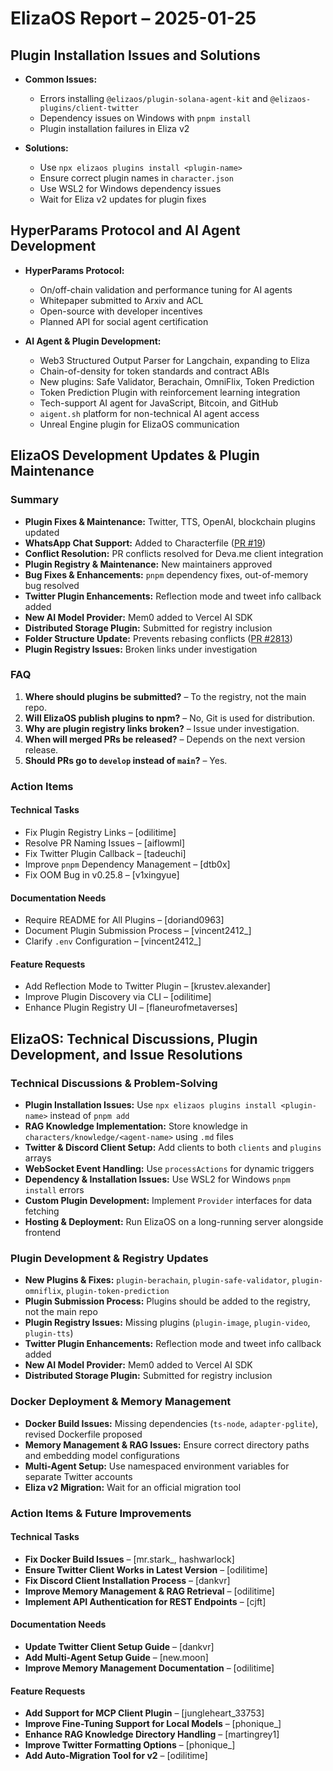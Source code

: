 # ElizaOS Report – 2025-01-25

## Plugin Installation Issues and Solutions
- **Common Issues:**
  - Errors installing `@elizaos/plugin-solana-agent-kit` and `@elizaos-plugins/client-twitter`
  - Dependency issues on Windows with `pnpm install`
  - Plugin installation failures in Eliza v2

- **Solutions:**
  - Use `npx elizaos plugins install <plugin-name>`
  - Ensure correct plugin names in `character.json`
  - Use WSL2 for Windows dependency issues
  - Wait for Eliza v2 updates for plugin fixes

## HyperParams Protocol and AI Agent Development
- **HyperParams Protocol:**
  - On/off-chain validation and performance tuning for AI agents
  - Whitepaper submitted to Arxiv and ACL
  - Open-source with developer incentives
  - Planned API for social agent certification

- **AI Agent & Plugin Development:**
  - Web3 Structured Output Parser for Langchain, expanding to Eliza
  - Chain-of-density for token standards and contract ABIs
  - New plugins: Safe Validator, Berachain, OmniFlix, Token Prediction
  - Token Prediction Plugin with reinforcement learning integration
  - Tech-support AI agent for JavaScript, Bitcoin, and GitHub
  - `aigent.sh` platform for non-technical AI agent access
  - Unreal Engine plugin for ElizaOS communication

## ElizaOS Development Updates & Plugin Maintenance
### Summary
- **Plugin Fixes & Maintenance:** Twitter, TTS, OpenAI, blockchain plugins updated
- **WhatsApp Chat Support:** Added to Characterfile ([PR #19](https://github.com/elizaOS/characterfile/pull/19))
- **Conflict Resolution:** PR conflicts resolved for Deva.me client integration
- **Plugin Registry & Maintenance:** New maintainers approved
- **Bug Fixes & Enhancements:** `pnpm` dependency fixes, out-of-memory bug resolved
- **Twitter Plugin Enhancements:** Reflection mode and tweet info callback added
- **New AI Model Provider:** Mem0 added to Vercel AI SDK
- **Distributed Storage Plugin:** Submitted for registry inclusion
- **Folder Structure Update:** Prevents rebasing conflicts ([PR #2813](https://github.com/elizaOS/eliza/pull/2813))
- **Plugin Registry Issues:** Broken links under investigation

### FAQ
1. **Where should plugins be submitted?** – To the registry, not the main repo.
2. **Will ElizaOS publish plugins to npm?** – No, Git is used for distribution.
3. **Why are plugin registry links broken?** – Issue under investigation.
4. **When will merged PRs be released?** – Depends on the next version release.
5. **Should PRs go to `develop` instead of `main`?** – Yes.

### Action Items
#### **Technical Tasks**
- Fix Plugin Registry Links – [odilitime]
- Resolve PR Naming Issues – [aiflowml]
- Fix Twitter Plugin Callback – [tadeuchi]
- Improve `pnpm` Dependency Management – [dtb0x]
- Fix OOM Bug in v0.25.8 – [v1xingyue]

#### **Documentation Needs**
- Require README for All Plugins – [doriand0963]
- Document Plugin Submission Process – [vincent2412_]
- Clarify `.env` Configuration – [vincent2412_]

#### **Feature Requests**
- Add Reflection Mode to Twitter Plugin – [krustev.alexander]
- Improve Plugin Discovery via CLI – [odilitime]
- Enhance Plugin Registry UI – [flaneurofmetaverses]

## ElizaOS: Technical Discussions, Plugin Development, and Issue Resolutions
### **Technical Discussions & Problem-Solving**
- **Plugin Installation Issues:** Use `npx elizaos plugins install <plugin-name>` instead of `pnpm add`
- **RAG Knowledge Implementation:** Store knowledge in `characters/knowledge/<agent-name>` using `.md` files
- **Twitter & Discord Client Setup:** Add clients to both `clients` and `plugins` arrays
- **WebSocket Event Handling:** Use `processActions` for dynamic triggers
- **Dependency & Installation Issues:** Use WSL2 for Windows `pnpm install` errors
- **Custom Plugin Development:** Implement `Provider` interfaces for data fetching
- **Hosting & Deployment:** Run ElizaOS on a long-running server alongside frontend

### **Plugin Development & Registry Updates**
- **New Plugins & Fixes:** `plugin-berachain`, `plugin-safe-validator`, `plugin-omniflix`, `plugin-token-prediction`
- **Plugin Submission Process:** Plugins should be added to the registry, not the main repo
- **Plugin Registry Issues:** Missing plugins (`plugin-image`, `plugin-video`, `plugin-tts`)
- **Twitter Plugin Enhancements:** Reflection mode and tweet info callback added
- **New AI Model Provider:** Mem0 added to Vercel AI SDK
- **Distributed Storage Plugin:** Submitted for registry inclusion

### **Docker Deployment & Memory Management**
- **Docker Build Issues:** Missing dependencies (`ts-node`, `adapter-pglite`), revised Dockerfile proposed
- **Memory Management & RAG Issues:** Ensure correct directory paths and embedding model configurations
- **Multi-Agent Setup:** Use namespaced environment variables for separate Twitter accounts
- **Eliza v2 Migration:** Wait for an official migration tool

### **Action Items & Future Improvements**
#### **Technical Tasks**
- **Fix Docker Build Issues** – [mr.stark_, hashwarlock]
- **Ensure Twitter Client Works in Latest Version** – [odilitime]
- **Fix Discord Client Installation Process** – [dankvr]
- **Improve Memory Management & RAG Retrieval** – [odilitime]
- **Implement API Authentication for REST Endpoints** – [cjft]

#### **Documentation Needs**
- **Update Twitter Client Setup Guide** – [dankvr]
- **Add Multi-Agent Setup Guide** – [new.moon]
- **Improve Memory Management Documentation** – [odilitime]

#### **Feature Requests**
- **Add Support for MCP Client Plugin** – [jungleheart_33753]
- **Improve Fine-Tuning Support for Local Models** – [phonique_]
- **Enhance RAG Knowledge Directory Handling** – [martingrey1]
- **Improve Twitter Formatting Options** – [phonique_]
- **Add Auto-Migration Tool for v2** – [odilitime]
